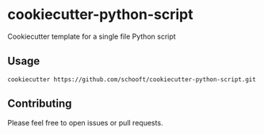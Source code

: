 # cookiecutter-python-script

Cookiecutter template for a single file Python script

## Usage

`cookiecutter https://github.com/schooft/cookiecutter-python-script.git`

## Contributing

Please feel free to open issues or pull requests.
